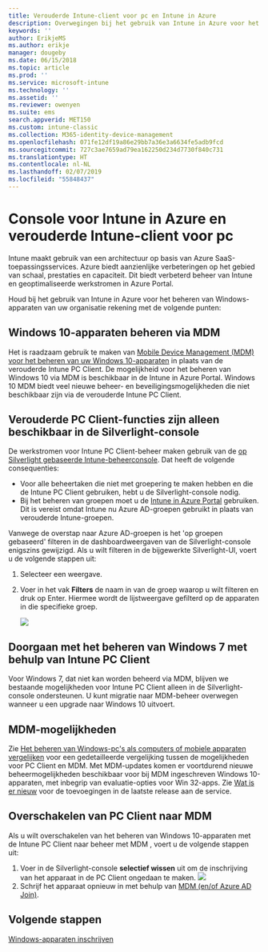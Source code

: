```yaml
---
title: Verouderde Intune-client voor pc en Intune in Azure
description: Overwegingen bij het gebruik van Intune in Azure voor het beheren van Windows-apparaten van uw organisatie.
keywords: ''
author: ErikjeMS
ms.author: erikje
manager: dougeby
ms.date: 06/15/2018
ms.topic: article
ms.prod: ''
ms.service: microsoft-intune
ms.technology: ''
ms.assetid: ''
ms.reviewer: owenyen
ms.suite: ems
search.appverid: MET150
ms.custom: intune-classic
ms.collection: M365-identity-device-management
ms.openlocfilehash: 071fe12df19a86e29bb7a36e3a6634fe5adb9fcd
ms.sourcegitcommit: 727c3ae7659ad79ea162250d234d7730f840c731
ms.translationtype: HT
ms.contentlocale: nl-NL
ms.lasthandoff: 02/07/2019
ms.locfileid: "55848437"
---
```

# <a name="intune-on-azure-console-and-legacy-intune-pc-client"></a>Console voor Intune in Azure en verouderde Intune-client voor pc

Intune maakt gebruik van een architectuur op basis van Azure SaaS-toepassingsservices. Azure biedt aanzienlijke verbeteringen op het gebied van schaal, prestaties en capaciteit. Dit biedt verbeterd beheer van Intune en geoptimaliseerde werkstromen in Azure Portal. 

Houd bij het gebruik van Intune in Azure voor het beheren van Windows-apparaten van uw organisatie rekening met de volgende punten:

## <a name="manage-windows-10-devices-by-using-mdm"></a>Windows 10-apparaten beheren via MDM

Het is raadzaam gebruik te maken van [Mobile Device Management (MDM) voor het beheren van uw Windows 10-apparaten](https://docs.microsoft.com/intune/device-restrictions-windows-10) in plaats van de verouderde Intune PC Client. De mogelijkheid voor het beheren van Windows 10 via MDM is beschikbaar in de Intune in Azure Portal. Windows 10 MDM biedt veel nieuwe beheer- en beveiligingsmogelijkheden die niet beschikbaar zijn via de verouderde Intune PC Client.

## <a name="legacy-pc-client-features-are-only-available-in-the-silverlight-console"></a>Verouderde PC Client-functies zijn alleen beschikbaar in de Silverlight-console

De werkstromen voor Intune PC Client-beheer maken gebruik van de [op Silverlight gebaseerde Intune-beheerconsole](https://manage.microsoft.com/). Dat heeft de volgende consequenties:

- Voor alle beheertaken die niet met groepering te maken hebben en die de Intune PC Client gebruiken, hebt u de Silverlight-console nodig.
- Bij het beheren van groepen moet u de [Intune in Azure Portal](https://portal.azure.com/) gebruiken. Dit is vereist omdat Intune nu Azure AD-groepen gebruikt in plaats van verouderde Intune-groepen. 

Vanwege de overstap naar Azure AD-groepen is het 'op groepen gebaseerd' filteren in de dashboardweergaven van de Silverlight-console enigszins gewijzigd. Als u wilt filteren in de bijgewerkte Silverlight-UI, voert u de volgende stappen uit:

1. Selecteer een weergave.
2. Voer in het vak **Filters** de naam in van de groep waarop u wilt filteren en druk op Enter. Hiermee wordt de lijstweergave gefilterd op de apparaten in die specifieke groep.

   ![](media/intune-legacy-pc-client/image01.png)


## <a name="continue-to-manage-windows-7-by-using-intune-pc-client"></a>Doorgaan met het beheren van Windows 7 met behulp van Intune PC Client

Voor Windows 7, dat niet kan worden beheerd via MDM, blijven we bestaande mogelijkheden voor Intune PC Client alleen in de Silverlight-console ondersteunen. U kunt migratie naar MDM-beheer overwegen wanneer u een upgrade naar Windows 10 uitvoert.

## <a name="mdm-capabilities"></a>MDM-mogelijkheden

Zie [Het beheren van Windows-pc's als computers of mobiele apparaten vergelijken](pc-management-comparison.md) voor een gedetailleerde vergelijking tussen de mogelijkheden voor PC Client en MDM. Met MDM-updates komen er voortdurend nieuwe beheermogelijkheden beschikbaar voor bij MDM ingeschreven Windows 10-apparaten, met inbegrip van evaluatie-opties voor Win 32-apps. Zie [Wat is er nieuw](https://docs.microsoft.com/intune/whats-new) voor de toevoegingen in de laatste release aan de service.

## <a name="switch-from-pc-client-to-mdm"></a>Overschakelen van PC Client naar MDM

Als u wilt overschakelen van het beheren van Windows 10-apparaten met de Intune PC Client naar beheer met MDM , voert u de volgende stappen uit:

1. Voer in de Silverlight-console **selectief wissen** uit om de inschrijving van het apparaat in de PC Client ongedaan te maken.
  ![](media/intune-legacy-pc-client/image02.png)
2. Schrijf het apparaat opnieuw in met behulp van [MDM (en/of Azure AD Join)](https://docs.microsoft.com/intune/windows-enroll). 

## <a name="next-steps"></a>Volgende stappen
[Windows-apparaten inschrijven](https://docs.microsoft.com/intune/windows-enroll)

 
